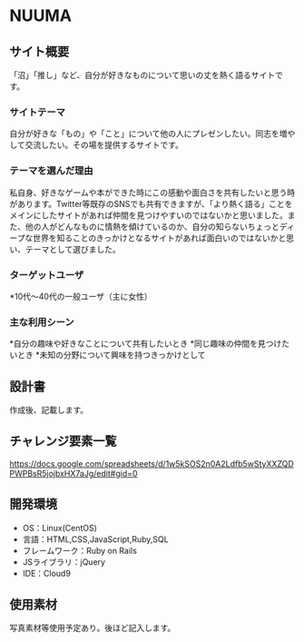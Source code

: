 # NUUMA

## サイト概要
「沼」「推し」など、自分が好きなものについて思いの丈を熱く語るサイトです。

### サイトテーマ
自分が好きな「もの」や「こと」について他の人にプレゼンしたい。同志を増やして交流したい。その場を提供するサイトです。

### テーマを選んだ理由
私自身、好きなゲームや本ができた時にこの感動や面白さを共有したいと思う時があります。Twitter等既存のSNSでも共有できますが、「より熱く語る」ことをメインにしたサイトがあれば仲間を見つけやすいのではないかと思いました。また、他の人がどんなものに情熱を傾けているのか、自分の知らないちょっとディープな世界を知ることのきっかけとなるサイトがあれば面白いのではないかと思い、テーマとして選びました。

### ターゲットユーザ
*10代〜40代の一般ユーザ（主に女性）

### 主な利用シーン
*自分の趣味や好きなことについて共有したいとき
*同じ趣味の仲間を見つけたいとき
*未知の分野について興味を持つきっかけとして

## 設計書
作成後、記載します。

## チャレンジ要素一覧
<https://docs.google.com/spreadsheets/d/1w5kSOS2n0A2Ldfb5wStyXXZQDPWPBsR5jojbxHX7aJg/edit#gid=0>

## 開発環境
- OS：Linux(CentOS)
- 言語：HTML,CSS,JavaScript,Ruby,SQL
- フレームワーク：Ruby on Rails
- JSライブラリ：jQuery
- IDE：Cloud9

## 使用素材
写真素材等使用予定あり。後ほど記入します。